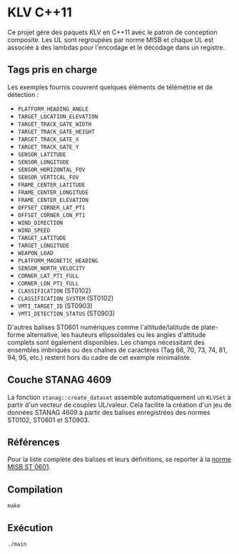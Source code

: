 # KLV C++11

Ce projet gère des paquets KLV en C++11 avec le patron de conception composite.
Les UL sont regroupées par norme MISB et chaque UL est associée à des lambdas
pour l'encodage et le décodage dans un registre.

## Tags pris en charge

Les exemples fournis couvrent quelques éléments de télémétrie et de détection :

- `PLATFORM_HEADING_ANGLE`
- `TARGET_LOCATION_ELEVATION`
- `TARGET_TRACK_GATE_WIDTH`
- `TARGET_TRACK_GATE_HEIGHT`
- `TARGET_TRACK_GATE_X`
- `TARGET_TRACK_GATE_Y`
- `SENSOR_LATITUDE`
- `SENSOR_LONGITUDE`
- `SENSOR_HORIZONTAL_FOV`
- `SENSOR_VERTICAL_FOV`
- `FRAME_CENTER_LATITUDE`
- `FRAME_CENTER_LONGITUDE`
- `FRAME_CENTER_ELEVATION`
- `OFFSET_CORNER_LAT_PT1`
- `OFFSET_CORNER_LON_PT1`
- `WIND_DIRECTION`
- `WIND_SPEED`
- `TARGET_LATITUDE`
- `TARGET_LONGITUDE`
- `WEAPON_LOAD`
- `PLATFORM_MAGNETIC_HEADING`
- `SENSOR_NORTH_VELOCITY`
- `CORNER_LAT_PT1_FULL`
- `CORNER_LON_PT1_FULL`
- `CLASSIFICATION` (ST0102)
- `CLASSIFICATION_SYSTEM` (ST0102)
- `VMTI_TARGET_ID` (ST0903)
- `VMTI_DETECTION_STATUS` (ST0903)

D'autres balises ST0601 numériques comme l'altitude/latitude de plate-forme
alternative, les hauteurs ellipsoïdales ou les angles d'attitude complets sont
également disponibles. Les champs nécessitant des ensembles imbriqués ou des
chaînes de caractères (Tag 66, 70, 73, 74, 81, 94, 95, etc.) restent hors du
cadre de cet exemple minimaliste.

## Couche STANAG 4609

La fonction `stanag::create_dataset` assemble automatiquement un `KLVSet`
à partir d'un vecteur de couples UL/valeur. Cela facilite la création d'un
jeu de données STANAG 4609 à partir des balises enregistrées des normes
ST0102, ST0601 et ST0903.

## Références

Pour la liste complète des balises et leurs définitions, se reporter à la
[norme MISB ST 0601](https://upload.wikimedia.org/wikipedia/commons/1/19/MISB_Standard_0601.pdf).

## Compilation

```
make
```

## Exécution

```
./main
```
